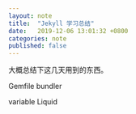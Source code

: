 ```yaml
---
layout: note
title:  "Jekyll 学习总结"
date:   2019-12-06 13:01:32 +0800
categories: note
published: false
---
```


大概总结下这几天用到的东西。

Gemfile bundler

variable Liquid


